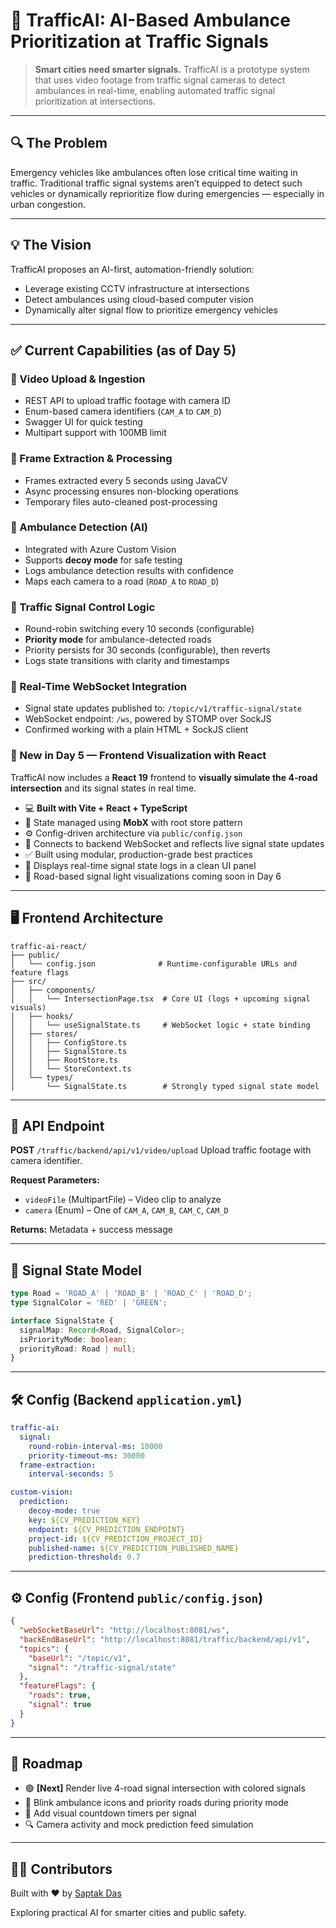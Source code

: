 # 🚦 TrafficAI: AI-Based Ambulance Prioritization at Traffic Signals

> **Smart cities need smarter signals.**
> TrafficAI is a prototype system that uses video footage from traffic signal cameras to detect ambulances in real-time, enabling automated traffic signal prioritization at intersections.

---

## 🔍 The Problem

Emergency vehicles like ambulances often lose critical time waiting in traffic.
Traditional traffic signal systems aren’t equipped to detect such vehicles or dynamically reprioritize flow during emergencies — especially in urban congestion.

---

## 💡 The Vision

TrafficAI proposes an AI-first, automation-friendly solution:

* Leverage existing CCTV infrastructure at intersections
* Detect ambulances using cloud-based computer vision
* Dynamically alter signal flow to prioritize emergency vehicles

---

## ✅ Current Capabilities (as of Day 5)

### 🔼 Video Upload & Ingestion

* REST API to upload traffic footage with camera ID
* Enum-based camera identifiers (`CAM_A` to `CAM_D`)
* Swagger UI for quick testing
* Multipart support with 100MB limit

### 🎥 Frame Extraction & Processing

* Frames extracted every 5 seconds using JavaCV
* Async processing ensures non-blocking operations
* Temporary files auto-cleaned post-processing

### 🧠 Ambulance Detection (AI)

* Integrated with Azure Custom Vision
* Supports **decoy mode** for safe testing
* Logs ambulance detection results with confidence
* Maps each camera to a road (`ROAD_A` to `ROAD_D`)

### 🚦 Traffic Signal Control Logic

* Round-robin switching every 10 seconds (configurable)
* **Priority mode** for ambulance-detected roads
* Priority persists for 30 seconds (configurable), then reverts
* Logs state transitions with clarity and timestamps

### 📡 Real-Time WebSocket Integration

* Signal state updates published to: `/topic/v1/traffic-signal/state`
* WebSocket endpoint: `/ws`, powered by STOMP over SockJS
* Confirmed working with a plain HTML + SockJS client

### 🧩 New in Day 5 — Frontend Visualization with React

TrafficAI now includes a **React 19** frontend to **visually simulate the 4-road intersection** and its signal states in real time.

* 💻 **Built with Vite + React + TypeScript**
* 🧠 State managed using **MobX** with root store pattern
* ⚙️ Config-driven architecture via `public/config.json`
* 🔄 Connects to backend WebSocket and reflects live signal state updates
* ✅ Built using modular, production-grade best practices
* 📜 Displays real-time signal state logs in a clean UI panel
* 🚧 Road-based signal light visualizations coming soon in Day 6

---

## 🖥️ Frontend Architecture

```text
traffic-ai-react/
├── public/
│   └── config.json              # Runtime-configurable URLs and feature flags
├── src/
│   ├── components/
│   │   └── IntersectionPage.tsx  # Core UI (logs + upcoming signal visuals)
│   ├── hooks/
│   │   └── useSignalState.ts     # WebSocket logic + state binding
│   ├── stores/
│   │   ├── ConfigStore.ts
│   │   ├── SignalStore.ts
│   │   ├── RootStore.ts
│   │   └── StoreContext.ts
│   └── types/
│       └── SignalState.ts        # Strongly typed signal state model
```

---

## 📂 API Endpoint

**POST** `/traffic/backend/api/v1/video/upload`
Upload traffic footage with camera identifier.

**Request Parameters:**

* `videoFile` (MultipartFile) – Video clip to analyze
* `camera` (Enum) – One of `CAM_A`, `CAM_B`, `CAM_C`, `CAM_D`

**Returns:**
Metadata + success message

---

## 🧠 Signal State Model

```ts
type Road = 'ROAD_A' | 'ROAD_B' | 'ROAD_C' | 'ROAD_D';
type SignalColor = 'RED' | 'GREEN';

interface SignalState {
  signalMap: Record<Road, SignalColor>;
  isPriorityMode: boolean;
  priorityRoad: Road | null;
}
```

---

## 🛠️ Config (Backend `application.yml`)

```yaml
traffic-ai:
  signal:
    round-robin-interval-ms: 10000
    priority-timeout-ms: 30000
  frame-extraction:
    interval-seconds: 5

custom-vision:
  prediction:
    decoy-mode: true
    key: ${CV_PREDICTION_KEY}
    endpoint: ${CV_PREDICTION_ENDPOINT}
    project-id: ${CV_PREDICTION_PROJECT_ID}
    published-name: ${CV_PREDICTION_PUBLISHED_NAME}
    prediction-threshold: 0.7
```

---

## ⚙️ Config (Frontend `public/config.json`)

```json
{
  "webSocketBaseUrl": "http://localhost:8081/ws",
  "backEndBaseUrl": "http://localhost:8081/traffic/backend/api/v1",
  "topics": {
    "baseUrl": "/topic/v1",
    "signal": "/traffic-signal/state"
  },
  "featureFlags": {
    "roads": true,
    "signal": true
  }
}
```

---

## 🧭 Roadmap

* 🟢 **\[Next]** Render live 4-road signal intersection with colored signals
* 🚨 Blink ambulance icons and priority roads during priority mode
* 📝 Add visual countdown timers per signal
* 🔍 Camera activity and mock prediction feed simulation

---

## 👨‍💻 Contributors

Built with ❤️ by [Saptak Das](https://github.com/saptakds)

Exploring practical AI for smarter cities and public safety.